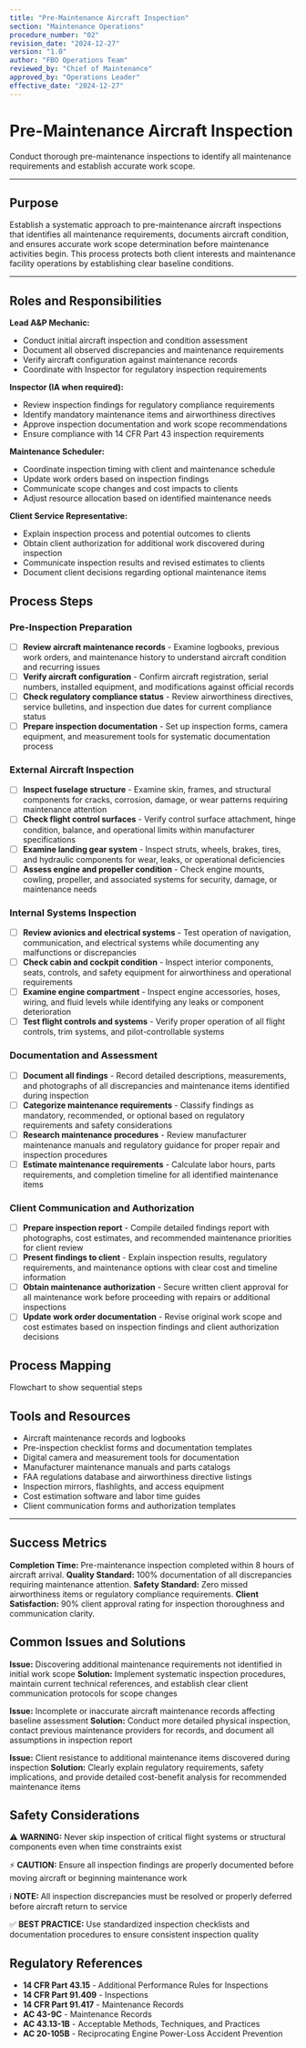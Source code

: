 ```yaml
---
title: "Pre-Maintenance Aircraft Inspection"
section: "Maintenance Operations"
procedure_number: "02"
revision_date: "2024-12-27"
version: "1.0"
author: "FBO Operations Team"
reviewed_by: "Chief of Maintenance"
approved_by: "Operations Leader"
effective_date: "2024-12-27"
---
```


# Pre-Maintenance Aircraft Inspection

Conduct thorough pre-maintenance inspections to identify all maintenance requirements and establish accurate work scope.

_____________________________________________________________________________________________

## Purpose

Establish a systematic approach to pre-maintenance aircraft inspections that identifies all maintenance requirements, documents aircraft condition, and ensures accurate work scope determination before maintenance activities begin. This process protects both client interests and maintenance facility operations by establishing clear baseline conditions.

_____________________________________________________________________________________________

## Roles and Responsibilities

**Lead A&P Mechanic:**

- Conduct initial aircraft inspection and condition assessment
- Document all observed discrepancies and maintenance requirements
- Verify aircraft configuration against maintenance records
- Coordinate with Inspector for regulatory inspection requirements

**Inspector (IA when required):**

- Review inspection findings for regulatory compliance requirements
- Identify mandatory maintenance items and airworthiness directives
- Approve inspection documentation and work scope recommendations
- Ensure compliance with 14 CFR Part 43 inspection requirements

**Maintenance Scheduler:**

- Coordinate inspection timing with client and maintenance schedule
- Update work orders based on inspection findings
- Communicate scope changes and cost impacts to clients
- Adjust resource allocation based on identified maintenance needs

**Client Service Representative:**

- Explain inspection process and potential outcomes to clients
- Obtain client authorization for additional work discovered during inspection
- Communicate inspection results and revised estimates to clients
- Document client decisions regarding optional maintenance items

## Process Steps

### Pre-Inspection Preparation

- [ ] **Review aircraft maintenance records** - Examine logbooks, previous work orders, and maintenance history to understand aircraft condition and recurring issues
- [ ] **Verify aircraft configuration** - Confirm aircraft registration, serial numbers, installed equipment, and modifications against official records
- [ ] **Check regulatory compliance status** - Review airworthiness directives, service bulletins, and inspection due dates for current compliance status
- [ ] **Prepare inspection documentation** - Set up inspection forms, camera equipment, and measurement tools for systematic documentation process

### External Aircraft Inspection

- [ ] **Inspect fuselage structure** - Examine skin, frames, and structural components for cracks, corrosion, damage, or wear patterns requiring maintenance attention
- [ ] **Check flight control surfaces** - Verify control surface attachment, hinge condition, balance, and operational limits within manufacturer specifications
- [ ] **Examine landing gear system** - Inspect struts, wheels, brakes, tires, and hydraulic components for wear, leaks, or operational deficiencies
- [ ] **Assess engine and propeller condition** - Check engine mounts, cowling, propeller, and associated systems for security, damage, or maintenance needs

### Internal Systems Inspection

- [ ] **Review avionics and electrical systems** - Test operation of navigation, communication, and electrical systems while documenting any malfunctions or discrepancies
- [ ] **Check cabin and cockpit condition** - Inspect interior components, seats, controls, and safety equipment for airworthiness and operational requirements
- [ ] **Examine engine compartment** - Inspect engine accessories, hoses, wiring, and fluid levels while identifying any leaks or component deterioration
- [ ] **Test flight controls and systems** - Verify proper operation of all flight controls, trim systems, and pilot-controllable systems

### Documentation and Assessment

- [ ] **Document all findings** - Record detailed descriptions, measurements, and photographs of all discrepancies and maintenance items identified during inspection
- [ ] **Categorize maintenance requirements** - Classify findings as mandatory, recommended, or optional based on regulatory requirements and safety considerations
- [ ] **Research maintenance procedures** - Review manufacturer maintenance manuals and regulatory guidance for proper repair and inspection procedures
- [ ] **Estimate maintenance requirements** - Calculate labor hours, parts requirements, and completion timeline for all identified maintenance items

### Client Communication and Authorization

- [ ] **Prepare inspection report** - Compile detailed findings report with photographs, cost estimates, and recommended maintenance priorities for client review
- [ ] **Present findings to client** - Explain inspection results, regulatory requirements, and maintenance options with clear cost and timeline information
- [ ] **Obtain maintenance authorization** - Secure written client approval for all maintenance work before proceeding with repairs or additional inspections
- [ ] **Update work order documentation** - Revise original work scope and cost estimates based on inspection findings and client authorization decisions

## Process Mapping

Flowchart to show sequential steps

## Tools and Resources

- Aircraft maintenance records and logbooks
- Pre-inspection checklist forms and documentation templates
- Digital camera and measurement tools for documentation
- Manufacturer maintenance manuals and parts catalogs
- FAA regulations database and airworthiness directive listings
- Inspection mirrors, flashlights, and access equipment
- Cost estimation software and labor time guides
- Client communication forms and authorization templates

_____________________________________________________________________________________________

## Success Metrics

**Completion Time:** Pre-maintenance inspection completed within 8 hours of aircraft arrival.
**Quality Standard:** 100% documentation of all discrepancies requiring maintenance attention.
**Safety Standard:** Zero missed airworthiness items or regulatory compliance requirements.
**Client Satisfaction:** 90% client approval rating for inspection thoroughness and communication clarity.

## Common Issues and Solutions

**Issue:** Discovering additional maintenance requirements not identified in initial work scope
**Solution:** Implement systematic inspection procedures, maintain current technical references, and establish clear client communication protocols for scope changes

**Issue:** Incomplete or inaccurate aircraft maintenance records affecting baseline assessment
**Solution:** Conduct more detailed physical inspection, contact previous maintenance providers for records, and document all assumptions in inspection report

**Issue:** Client resistance to additional maintenance items discovered during inspection
**Solution:** Clearly explain regulatory requirements, safety implications, and provide detailed cost-benefit analysis for recommended maintenance items

## Safety Considerations

⚠️ **WARNING:** Never skip inspection of critical flight systems or structural components even when time constraints exist

⚡ **CAUTION:** Ensure all inspection findings are properly documented before moving aircraft or beginning maintenance work

ℹ️ **NOTE:** All inspection discrepancies must be resolved or properly deferred before aircraft return to service

✅ **BEST PRACTICE:** Use standardized inspection checklists and documentation procedures to ensure consistent inspection quality

## Regulatory References

- **14 CFR Part 43.15** - Additional Performance Rules for Inspections
- **14 CFR Part 91.409** - Inspections
- **14 CFR Part 91.417** - Maintenance Records
- **AC 43-9C** - Maintenance Records
- **AC 43.13-1B** - Acceptable Methods, Techniques, and Practices
- **AC 20-105B** - Reciprocating Engine Power-Loss Accident Prevention
